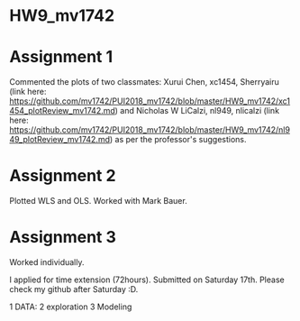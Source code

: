 # HW9_mv1742

# Assignment 1
Commented the plots of two classmates: Xurui Chen, xc1454, Sherryairu (link here: https://github.com/mv1742/PUI2018_mv1742/blob/master/HW9_mv1742/xc1454_plotReview_mv1742.md) and
Nicholas W LiCalzi, nl949, nlicalzi (link here: https://github.com/mv1742/PUI2018_mv1742/blob/master/HW9_mv1742/nl949_plotReview_mv1742.md)
as per the professor's suggestions.

# Assignment 2
Plotted WLS and OLS. Worked with Mark Bauer.

# Assignment 3
Worked individually.

I applied for time extension (72hours). Submitted on Saturday 17th. Please check my github after Saturday :D. 

1  DATA:
2  exploration
3  Modeling
